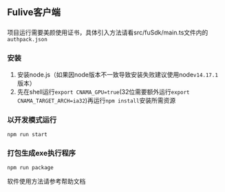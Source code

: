 ## Fulive客户端

###
项目运行需要美颜使用证书，具体引入方法请看src/fuSdk/main.ts文件内的`authpack.json`

### 安装
1. 安装node.js（如果因node版本不一致导致安装失败建议使用node`v14.17.1`版本）
2. 先在shell运行`export CNAMA_GPU=true`(32位需要额外运行`export CNAMA_TARGET_ARCH=ia32`)再运行`npm install`安装所需资源

### 以开发模式运行
`npm run start`

### 打包生成exe执行程序
`npm run package`

软件使用方法请参考帮助文档

